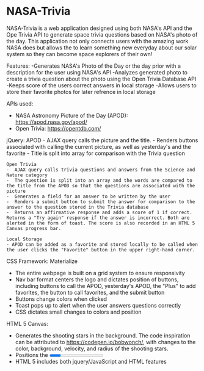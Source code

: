 
# NASA-Trivia
NASA-Trivia is a web application designed using both NASA's API and the Ope Trivia API to generate space trivia questions based on NASA's photo of the day. This application not only connects users with the amazing work NASA does but allows the to learn something new everyday about our solar system so they can become space explorers of their own! 

Features:
 -Generates NASA's Photo of the Day or the day prior with a description for the user using NASA's API
 -Analyzes generated photo to create a trivia question about the photo using the Open Trivia Database API
 -Keeps score of the users correct answers in local storage
 -Allows users to store their favorite photos for later refrence in local storage


APIs used: 
- NASA Astronomy Picture of the Day (APOD): https://apod.nasa.gov/apod/
- Open Trivia: https://opentdb.com/

jQuery:
  APOD
    - AJAX query calls the picture and the title.
    - Renders buttons associated with calling the current picture, as well as yesterday's and the favorite
    - Title is split into array for comparison with the Trivia question

    Open Trivia
    -  AJAX query calls trivia questions and answers from the Science and Nature category
    -  The question is split into an array and the words are compared to the title from the APOD so that the questions are associated with the picture
    -  Generates a field for an answer to be written by the user
    -  Renders a submit button to submit the answer for comparison to the answer to the question stored in the Trivia database
    -  Returns an affirmative response and adds a score of 1 if correct. Returns a "Try again" response if the answer is incorrect. Both are alerted in the form of toast. The score is also recorded in an HTML 5 Canvas progress bar.

    Local Storage
    - APOD can be added as a favorite and stored locally to be called when the user clicks the "Favorite" button in the upper right-hand corner.


CSS Framework: Materialize
- The entire webpage is built on a grid system to ensure responsivity
- Nav bar format centers the logo and dictates position of buttons, including buttons to call the APOD, yesterday's APOD, the "Plus" to add favorites, the button to call favorites, and the submit button
- Buttons change colors when clicked
- Toast pops up to alert when the user answers questions correctly
- CSS dictates small changes to colors and position

HTML 5 Canvas:
- Generates the shooting stars in the background. The code inspiration can be attributed to https://codepen.io/bobwonch/, with changes to the color, background, velocity, and radius of the shooting stars.
- Positions the <progress> bar to track the score
- HTML 5 includes both jquery/JavaScript and HTML features


